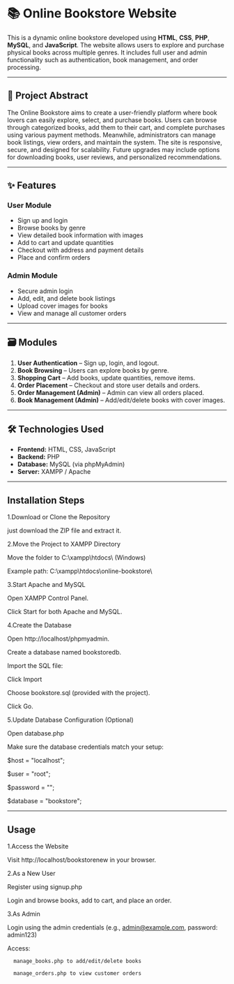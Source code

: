 # 📚 Online Bookstore Website

This is a dynamic online bookstore developed using **HTML**, **CSS**, **PHP**, **MySQL**, and **JavaScript**. The website allows users to explore and purchase physical books across multiple genres. It includes full user and admin functionality such as authentication, book management, and order processing.

---

## 🧾 Project Abstract

The Online Bookstore aims to create a user-friendly platform where book lovers can easily explore, select, and purchase books. Users can browse through categorized books, add them to their cart, and complete purchases using various payment methods. Meanwhile, administrators can manage book listings, view orders, and maintain the system. The site is responsive, secure, and designed for scalability. Future upgrades may include options for downloading books, user reviews, and personalized recommendations.

---

## ✨ Features

### User Module
- Sign up and login
- Browse books by genre
- View detailed book information with images
- Add to cart and update quantities
- Checkout with address and payment details
- Place and confirm orders

### Admin Module
- Secure admin login
- Add, edit, and delete book listings
- Upload cover images for books
- View and manage all customer orders

---

## 🗃️ Modules

1. **User Authentication** – Sign up, login, and logout.
2. **Book Browsing** – Users can explore books by genre.
3. **Shopping Cart** – Add books, update quantities, remove items.
4. **Order Placement** – Checkout and store user details and orders.
5. **Order Management (Admin)** – Admin can view all orders placed.
6. **Book Management (Admin)** – Add/edit/delete books with cover images.

---


## 🛠️ Technologies Used

- **Frontend:** HTML, CSS, JavaScript
- **Backend:** PHP
- **Database:** MySQL (via phpMyAdmin)
- **Server:** XAMPP / Apache


---

## Installation Steps
1.Download or Clone the Repository

just download the ZIP file and extract it.

2.Move the Project to XAMPP Directory

Move the folder to C:\xampp\htdocs\ (Windows)

Example path: C:\xampp\htdocs\online-bookstore\

3.Start Apache and MySQL

Open XAMPP Control Panel.

Click Start for both Apache and MySQL.

4.Create the Database

Open http://localhost/phpmyadmin.

Create a database named bookstoredb.

Import the SQL file:

Click Import

Choose bookstore.sql (provided with the project).

Click Go.

5.Update Database Configuration (Optional)

Open database.php

Make sure the database credentials match your setup:

$host = "localhost";

$user = "root";

$password = "";

$database = "bookstore";


---

## Usage
1.Access the Website

Visit http://localhost/bookstorenew in your browser.

2.As a New User

Register using signup.php

Login and browse books, add to cart, and place an order.

3.As Admin

   Login using the admin credentials (e.g., admin@example.com, password: admin123)
   
   Access:
   
      manage_books.php to add/edit/delete books
      
      manage_orders.php to view customer orders
